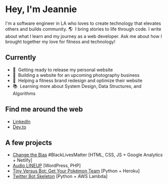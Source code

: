 # Hey, I'm Jeannie

I'm a software engineer in LA who loves to create technology that elevates others and builds community. 🌎&nbsp; I bring stories to life through code. I write about what I learn and my journey as a web developer. Ask me about how I brought together my love for fitness and technology!

## Currently

- 🌱&nbsp; Getting ready to release my personal website
- 🌱&nbsp; Building a website for an upcoming photography business
- 🚧&nbsp; Helping a fitness brand redesign and optimize their website
- 📚&nbsp; Learning more about System Design, Data Structures, and Algorithms

## Find me around the web

- [LinkedIn](https://www.linkedin.com/in/jeannie-t-nguyen/)
- [Dev.to](https://dev.to/jeannienguyen)

## A few projects

- [Change the Bias](https://changethebias.com/) #BlackLivesMatter [HTML, CSS, JS + Google Analytics + Netlify]
- [Audio LINEUP](https://audiolineup.com/) [WordPress, PHP]
- [Tiny Versus Bot: Get Your Pokémon Team](http://tinyversusbot.herokuapp.com/) [Python + Heroku]
- [Twitter Bot Skeleton](https://github.com/jeannienguyen/mha_screencaps) [Python + AWS Lambda]
